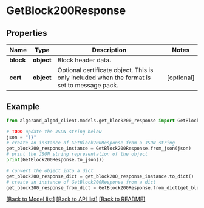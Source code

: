 # GetBlock200Response


## Properties

Name | Type | Description | Notes
------------ | ------------- | ------------- | -------------
**block** | **object** | Block header data. | 
**cert** | **object** | Optional certificate object. This is only included when the format is set to message pack. | [optional] 

## Example

```python
from algorand_algod_client.models.get_block200_response import GetBlock200Response

# TODO update the JSON string below
json = "{}"
# create an instance of GetBlock200Response from a JSON string
get_block200_response_instance = GetBlock200Response.from_json(json)
# print the JSON string representation of the object
print(GetBlock200Response.to_json())

# convert the object into a dict
get_block200_response_dict = get_block200_response_instance.to_dict()
# create an instance of GetBlock200Response from a dict
get_block200_response_from_dict = GetBlock200Response.from_dict(get_block200_response_dict)
```
[[Back to Model list]](../README.md#documentation-for-models) [[Back to API list]](../README.md#documentation-for-api-endpoints) [[Back to README]](../README.md)


